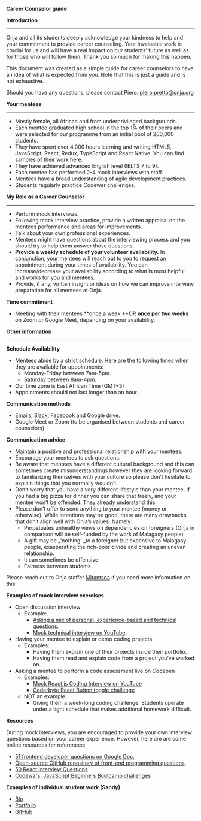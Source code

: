 
**Career Counselor guide**

**Introduction**



---


Onja and all its students deeply acknowledge your kindness to help and your commitment to provide career counseling. Your invaluable work is crucial for us and will have a real impact on our students’ future as well as for those who will follow them. Thank you so much for making this happen. 

This document was created as a simple guide for career counselors to have an idea of what is expected from you. Note that this is just a guide and is not exhaustive.

Should you have any questions, please contact Piero: [piero.pretto@onja.org](mailto:piero.pretto@onja.org)

**Your mentees**

---




* Mostly female, all African and from underprivileged backgrounds.
* Each mentee graduated high school in the top 1% of their peers and were selected for our programme from an initial pool of 200,000 students.
* They have spent over 4,000 hours learning and writing HTML5, JavaScript, React, Redux, TypeScript and React Native. You can find samples of their work [here](https://github.com/Betsimisaraka).
* They have achieved advanced English level (IELTS 7 to 9).
* Each mentee has performed 2-4 mock interviews with staff.
* Mentees have a broad understanding of agile development practices.
* Students regularly practice Codewar challenges.

**My Role as a Career Counselor**

---




* Perform mock interviews.
* Following mock interview practice, provide a written appraisal on the mentees performance and areas for improvements.
* Talk about your own professional experiences.
* Mentees might have questions about the interviewing process and you should try to help them answer those questions.
* **Provide a weekly schedule of your volunteer availability.** In conjunction, your mentees will reach out to you to request an appointment during your times of availability. You can increase/decrease your availability according to what is most helpful and works for you and mentees. 
* Provide, if any, written insight or ideas on how we can improve interview preparation for all mentees at Onja.

**Time commitment**



* Meeting with their mentees **once a week **OR **once per two weeks** on Zoom or Google Meet, depending on your availability.

**Other information**



---


**Schedule Availability**



* Mentees abide by a strict schedule. Here are the following times when they are available for appointments:
    * Monday-Friday between 7am-5pm.
    * Saturday between 8am-4pm.
* Our time zone is East African Time (GMT+3)
* Appointments should not last longer than an hour.

**Communication methods**



* Emails, Slack, Facebook and Google drive.
* Google Meet or Zoom (to be organised between students and career counselors).

**Communication advice**



* Maintain a positive and professional relationship with your mentees. 
* Encourage your mentees to ask questions.
* Be aware that mentees have a different cultural background and this can sometimes create misunderstandings however they are looking forward to familiarizing themselves with your culture so please don’t hesitate to explain things that you normally wouldn’t.
* Don’t worry that you have a very different lifestyle than your mentee. If you had a big pizza for dinner you can share that freely, and your mentee won’t be offended. They already understand this. 
* Please don’t offer to send anything to your mentee (money or otherwise). While intentions may be good, there are many drawbacks that don’t align well with Onja’s values. Namely:
    * Perpetuates unhealthy views on dependencies on foreigners (Onja in comparison will be self-funded by the work of Malagasy people)
    * A gift may be _‘nothing’ _to a foreigner but expensive to Malagasy people, exasperating the rich-poor divide and creating an uneven relationship. 
    * It can sometimes be offensive
    * Fairness between students

Please reach out to Onja staffer [Mitantsoa](mailto:mitantsoa@onja.org) if you need more information on this.

**Examples of mock interview exercises**



* Open discussion interview
    * Example:
        * [Asking a mix of personal, experience-based and technical questions](https://docs.google.com/document/d/1MCl7RGd9-hpVHZtFbrzsqGSRKaWG4OS-mfFBO_cY7S8/edit?usp=sharing).
        * [Mock technical interview on YouTube](https://www.youtube.com/watch?v=057Rs6CgJnY&t=324s).
* Having your mentee to explain or demo coding projects.
    * Examples:
        * Having them explain one of their projects inside their portfolio.
        * Having them read and explain code from a project you’ve worked on.
* Asking a mentee to perform a code assessment live on Codepen
    * Examples:
        * [Mock React.js Coding Interview on YouTube](https://www.youtube.com/watch?v=gnkrDse9QKc)
        * [Coderbyte React Button toggle challenge](https://coderbyte.com/editor/frontend:React%20Button%20Toggle)
    * NOT an example:
        * Giving them a week-long coding challenge. Students operate under a tight schedule that makes additional homework difficult.

**Resources**

During mock interviews, you are encouraged to provide your own interview questions based on your career experience. However, here are are some online resources for references:



* [51 frontend developer questions on Google Doc.](https://docs.google.com/document/d/1MCl7RGd9-hpVHZtFbrzsqGSRKaWG4OS-mfFBO_cY7S8/edit?usp=sharing)
* [Open-source GitHub repository of front-end programming questions](https://github.com/30-seconds/30-seconds-of-interviews).
* [50 React Interview Questions](https://www.edureka.co/blog/interview-questions/react-interview-questions/)
* [Codewars: JavaScript Beginners Bootcamp challenges](https://www.codewars.com/collections/javascript-beginners-bootcamp)

**Examples of individual student work (Sandy)**



* [Bio](https://onja.org/student/student-9/)
* [Portfolio](https://sandy-portfolio.netlify.app/)
* [GitHub](https://github.com/Voninkazo)